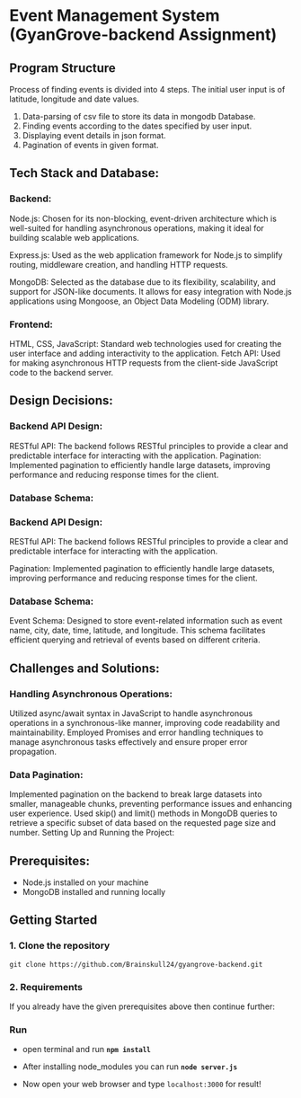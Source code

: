 # Event Management System (GyanGrove-backend Assignment)

## Program Structure
Process of finding events is divided into 4 steps. The initial user input is of latitude, longitude and date values.

1. Data-parsing of csv file to store its data in mongodb Database.
2. Finding events according to the dates specified by user input.
3. Displaying event details in json format.
4. Pagination of events in given format.


## Tech Stack and Database:

### Backend:

Node.js: Chosen for its non-blocking, event-driven architecture which is well-suited for handling asynchronous operations, making it ideal for building scalable web applications.

Express.js: Used as the web application framework for Node.js to simplify routing, middleware creation, and handling HTTP requests.

MongoDB: Selected as the database due to its flexibility, scalability, and support for JSON-like documents. It allows for easy integration with Node.js applications using Mongoose, an Object Data Modeling (ODM) library.

### Frontend:

HTML, CSS, JavaScript: Standard web technologies used for creating the user interface and adding interactivity to the application.
Fetch API: Used for making asynchronous HTTP requests from the client-side JavaScript code to the backend server.

## Design Decisions:

### Backend API Design:

RESTful API: The backend follows RESTful principles to provide a clear and predictable interface for interacting with the application.
Pagination: Implemented pagination to efficiently handle large datasets, improving performance and reducing response times for the client.

### Database Schema:

### Backend API Design:
RESTful API: The backend follows RESTful principles to provide a clear and predictable interface for interacting with the application. 

Pagination: Implemented pagination to efficiently handle large datasets, improving performance and reducing response times for the client.

### Database Schema:
Event Schema: Designed to store event-related information such as event name, city, date, time, latitude, and longitude. This schema facilitates efficient querying and retrieval of events based on different criteria.

## Challenges and Solutions:

### Handling Asynchronous Operations:
Utilized async/await syntax in JavaScript to handle asynchronous operations in a synchronous-like manner, improving code readability and maintainability.
Employed Promises and error handling techniques to manage asynchronous tasks effectively and ensure proper error propagation.

### Data Pagination:
Implemented pagination on the backend to break large datasets into smaller, manageable chunks, preventing performance issues and enhancing user experience.
Used skip() and limit() methods in MongoDB queries to retrieve a specific subset of data based on the requested page size and number.
Setting Up and Running the Project:

## Prerequisites:

* Node.js installed on your machine
* MongoDB installed and running locally

## Getting Started
### 1. Clone the repository
```
git clone https://github.com/Brainskull24/gyangrove-backend.git
```

### 2. Requirements
If you already have the given prerequisites above then continue further:

### Run
* open terminal and run <span><b>``` npm install ```</b></span>
* After installing node_modules you can run <span><b>``` node server.js ```</b></span>

* Now open your web browser and type ```localhost:3000``` for result!